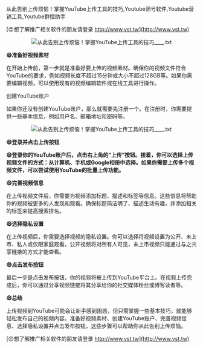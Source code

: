 从此告别上传烦恼！掌握YouTube上传工具的技巧,Youtube筛号软件,Youtube营销工具,Youtube群控助手

[😍想了解推广相关软件的朋友请登录 http://www.vst.tw](http://www.vst.tw)

 <center><img src="https://vst.tw/MP4/tuiguang/png/7.png" alt="从此告别上传烦恼！掌握YouTube上传工具的技巧____.txt"></center>

**😄准备好视频素材**

在开始上传前，第一步就是准备好要上传的视频素材。确保你的视频文件符合YouTube的要求，例如视频长度不超过15分钟或大小不超过128GB等。如果你需要编辑视频，可以使用现有的视频编辑软件或在线工具进行操作。

创建YouTube账户

如果你还没有创建YouTube账户，那么就需要先注册一个。在注册时，你需要提供一些基本信息，例如用户名、邮箱地址和密码等。

 <center><img src="https://vst.tw/MP4/tuiguang/png/4.png" alt="从此告别上传烦恼！掌握YouTube上传工具的技巧____.txt"></center>

**😄登录并点击上传按钮**

**😄登录你的YouTube账户后，点击右上角的“上传”按钮。接着，你可以选择上传视频文件的方式：从计算机、手机或Google相册中选择。如果你需要上传多个视频文件，可以尝试使用YouTube的批量上传功能。**

**😄完善视频信息**

在上传视频文件后，你需要为视频添加标题、描述和标签等信息。这些信息将帮助你的视频被更多的人发现和观看。确保标题简洁明了、描述生动有趣，并添加相关的标签来提高搜索排名。

**😄选择隐私设置**

在上传视频后，你需要选择视频的隐私设置。你可以选择将视频设置为公开、未上市、私人或仅限家庭观看。公开视频将对所有人可见，未上市视频只能通过与之共享链接的方式才能查看。

**😄点击发布按钮**

最后一步是点击发布按钮，你的视频将被上传到YouTube平台上。在视频上传完成后，你可以通过分享视频链接将其分享给你的社交媒体粉丝或博客读者等。

**😄总结**

上传视频到YouTube可能会让新手感到困惑，但只需掌握一些基本技巧，就能够轻松发布自己的视频内容。准备好视频素材、创建YouTube账户、完善视频信息、选择隐私设置并点击发布按钮，这些步骤可以帮助你从此告别上传烦恼。

[😍想了解推广相关软件的朋友请登录 http://www.vst.tw](http://www.vst.tw)



